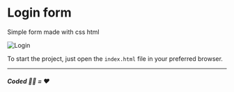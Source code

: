 # Login form

Simple form made with css html

![Login](https://user-images.githubusercontent.com/81580725/135669834-60edeca1-c810-463d-8a46-5c11e26df2f9.png)


To start the project, just open the `index.html` file in your preferred browser.

---
##### Coded 👩‍💻 = ❤
